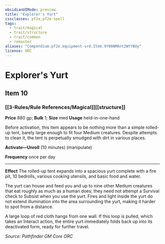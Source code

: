 ```yaml
---
obsidianUIMode: preview
title: "Explorer's Yurt"
cssclasses: pf2e,pf2e-spell
tags:
  - trait/magical
  - trait/structure
  - trait/common
  - remaster
aliases: "Compendium.pf2e.equipment-srd.Item.9Y86NM6nt2WtYBOy"
license: ORC
---
```

# Explorer's Yurt
## Item 10
### [[3-Rules/Rule References/Magical]][[structure]]


**Price** 880 gp; 
**Bulk** 1; **Size** med
**Usage** held-in-one-hand

Before activation, this item appears to be nothing more than a simple rolled-up tent, barely large enough to fit four Medium creatures. Despite attempts to clean it, the tent is perpetually smudged with dirt in various places.

**Activate—Unroll** (10 minutes) (manipulate)

**Frequency** once per day

* * *

**Effect** The rolled-up tent expands into a spacious yurt complete with a fire pit, 10 bedrolls, various cooking utensils, and basic food and water.

The yurt can house and feed you and up to nine other Medium creatures that eat roughly as much as a human does; they need not attempt a Survival check to Subsist when you use the yurt. Fires and light inside the yurt do not extend illumination into the area surrounding the yurt, making it harder to spot from a distance.

A large loop of red cloth hangs from one wall. If this loop is pulled, which takes an Interact action, the entire yurt immediately folds back up into its deactivated form, ready for further travel.

*Source: Pathfinder GM Core*
*ORC*